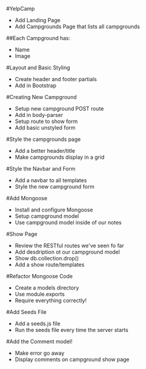 #YelpCamp

* Add Landing Page
* Add Campgrounds Page that lists all campgrounds

##Each Campground has:

* Name
* Image


#Layout and Basic Styling
* Create header and footer partials
* Add in Bootstrap


#Creating New Campground
* Setup new campground POST route
* Add in body-parser
* Setup route to show form
* Add basic unstyled form

#Style the campgrounds page
* Add a better header/title
* Make campgrounds display in a grid

#Style the Navbar and Form
* Add a navbar to all templates
* Style the new campground form

#Add Mongoose
* Install and configure Mongoose
* Setup campground model
* Use campground model inside of our notes

#Show Page
* Review the RESTful routes we've seen fo far
* Add desdription ot our campground model
* Show db.collection.drop()
* Add a show route/templates


#Refactor Mongoose Code 
* Create a models directory
* Use module.exports
* Require everything correctly!

#Add Seeds File
* Add a seeds.js file
* Run the seeds file every time the server starts

#Add the Comment model!
* Make error go away
* Display comments on campground show page

